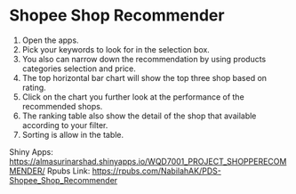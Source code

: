 # Shopee Shop Recommender

1. Open the apps.
2. Pick your keywords to look for in the selection box. 
3. You also can narrow down the recommendation by using products categories selection and price.
4. The top horizontal bar chart will show the top three shop based on rating.
5. Click on the chart you further look at the performance of the recommended shops.
6. The ranking table also show the detail of the shop that available according to your filter.
7. Sorting is allow in the table.

Shiny Apps: https://almasurinarshad.shinyapps.io/WQD7001_PROJECT_SHOPPERECOMMENDER/
Rpubs Link: https://rpubs.com/NabilahAK/PDS-Shopee_Shop_Recommender